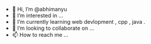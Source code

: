 - 👋 Hi, I’m @abhimanyu 
- 👀 I’m interested in ...
- 🌱 I’m currently learning web devlopment  , cpp ,  java .
- 💞️ I’m looking to collaborate on ...
- 📫 How to reach me ...

<!---
Abhimanyu890/Abhimanyu890 is a ✨ special ✨ repository because its `README.md` (this file) appears on your GitHub profile.
You can click the Preview link to take a look at your changes.
--->

